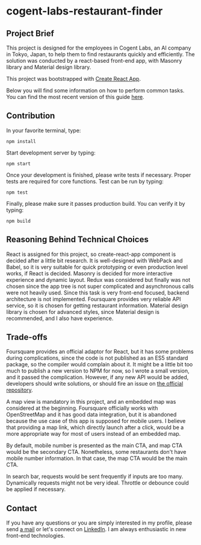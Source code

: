 # cogent-labs-restaurant-finder

## Project Brief
This project is designed for the employees in Cogent Labs, an AI company in Tokyo, Japan, to help them to find restaurants quickly and efficiently. The solution was conducted by a react-based front-end app, with Masonry library and Material design library.

This project was bootstrapped with [Create React App](https://github.com/facebookincubator/create-react-app).

Below you will find some information on how to perform common tasks.<br>
You can find the most recent version of this guide [here](https://github.com/facebookincubator/create-react-app/blob/master/packages/react-scripts/template/README.md).

## Contribution
In your favorite terminal, type:

```
npm install
```

Start development server by typing:

```
npm start
```

Once your development is finished, please write tests if necessary. Proper tests are required for core functions. Test can be run by typing:

```
npm test
```

Finally, please make sure it passes production build. You can verify it by typing:

```
npm build
```

## Reasoning Behind Technical Choices
React is assigned for this project, so create-react-app component is decided after a little bit research. It is well-designed with WebPack and Babel, so it is very suitable for quick prototyping or even production level works, if React is decided. Masonry is decided for more interactive experience and dynamic layout. Redux was considered but finally was not chosen since the app tree is not super complicated and asynchronous calls were not heavily used. Since this task is very front-end focused, backend architecture is not implemented. Foursquare provides very reliable API service, so it is chosen for getting restaurant information. Material design library is chosen for advanced styles, since Material design is recommended, and I also have experience.


## Trade-offs
Foursquare provides an official adaptor for React, but it has some problems during complications, since the code is not published as an ES5 standard package, so the compiler would complain about it. It might be a little bit too much to publish a new version to NPM for now, so I wrote a small version, and it passed the complication. However, if any new API would be added, developers should  write solutions, or should fire an issue on [the official repository](https://github.com/foursquare/react-foursquare).

A map view is mandatory in this project, and an embedded map was considered at the beginning. Foursquare officially works with OpenStreetMap and it has good data integration, but it is abandoned because the use case of this app is supposed for mobile users. I believe that providing a map link, which directly launch after a click, would be a more appropriate way for most of users instead of an embedded map.

By default, mobile number is presented as the main CTA, and map CTA would be the secondary CTA. Nonetheless, some restaurants don't have mobile number information. In that case, the map CTA would be the main CTA.

In search bar, requests would be sent frequently if inputs are too many. Dynamically requests might not be very ideal. Throttle or debounce could be applied if necessary.

## Contact
If you have any questions or you are simply interested in my profile, please send [a mail](mailto:min427@gmail.com) or let's connect on [LinkedIn](https://www.linkedin.com/in/chungmincheng/). I am always enthusiastic in new front-end technologies.
